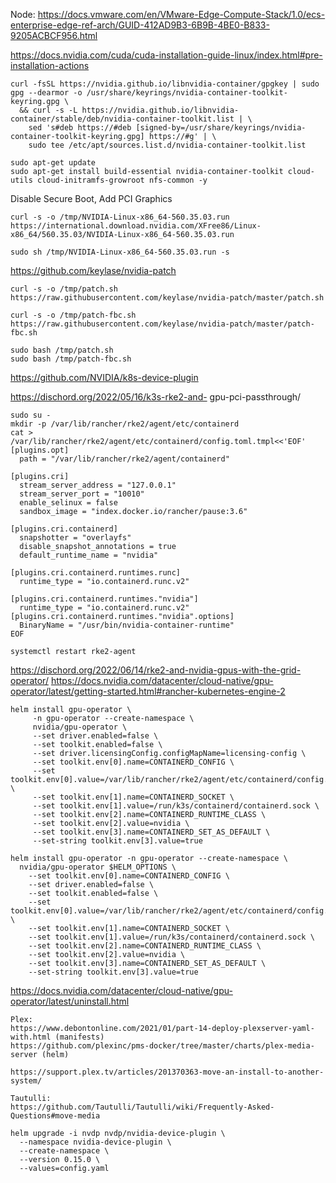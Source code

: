 
Node:
https://docs.vmware.com/en/VMware-Edge-Compute-Stack/1.0/ecs-enterprise-edge-ref-arch/GUID-412AD9B3-6B9B-4BE0-B833-9205ACBCF956.html

https://docs.nvidia.com/cuda/cuda-installation-guide-linux/index.html#pre-installation-actions


```
curl -fsSL https://nvidia.github.io/libnvidia-container/gpgkey | sudo gpg --dearmor -o /usr/share/keyrings/nvidia-container-toolkit-keyring.gpg \
  && curl -s -L https://nvidia.github.io/libnvidia-container/stable/deb/nvidia-container-toolkit.list | \
    sed 's#deb https://#deb [signed-by=/usr/share/keyrings/nvidia-container-toolkit-keyring.gpg] https://#g' | \
    sudo tee /etc/apt/sources.list.d/nvidia-container-toolkit.list
```

```
sudo apt-get update
sudo apt-get install build-essential nvidia-container-toolkit cloud-utils cloud-initramfs-growroot nfs-common -y
```

Disable Secure Boot, Add PCI Graphics

```
curl -s -o /tmp/NVIDIA-Linux-x86_64-560.35.03.run https://international.download.nvidia.com/XFree86/Linux-x86_64/560.35.03/NVIDIA-Linux-x86_64-560.35.03.run

sudo sh /tmp/NVIDIA-Linux-x86_64-560.35.03.run -s
```

https://github.com/keylase/nvidia-patch

```
curl -s -o /tmp/patch.sh https://raw.githubusercontent.com/keylase/nvidia-patch/master/patch.sh

curl -s -o /tmp/patch-fbc.sh https://raw.githubusercontent.com/keylase/nvidia-patch/master/patch-fbc.sh
```

```
sudo bash /tmp/patch.sh
sudo bash /tmp/patch-fbc.sh
```



https://github.com/NVIDIA/k8s-device-plugin

https://dischord.org/2022/05/16/k3s-rke2-and-
gpu-pci-passthrough/


```
sudo su -
mkdir -p /var/lib/rancher/rke2/agent/etc/containerd
cat > /var/lib/rancher/rke2/agent/etc/containerd/config.toml.tmpl<<'EOF'
[plugins.opt]
  path = "/var/lib/rancher/rke2/agent/containerd"

[plugins.cri]
  stream_server_address = "127.0.0.1"
  stream_server_port = "10010"
  enable_selinux = false
  sandbox_image = "index.docker.io/rancher/pause:3.6"

[plugins.cri.containerd]
  snapshotter = "overlayfs"
  disable_snapshot_annotations = true
  default_runtime_name = "nvidia"

[plugins.cri.containerd.runtimes.runc]
  runtime_type = "io.containerd.runc.v2"

[plugins.cri.containerd.runtimes."nvidia"]
  runtime_type = "io.containerd.runc.v2"
[plugins.cri.containerd.runtimes."nvidia".options]
  BinaryName = "/usr/bin/nvidia-container-runtime"
EOF
```

```
systemctl restart rke2-agent
```

https://dischord.org/2022/06/14/rke2-and-nvidia-gpus-with-the-grid-operator/
https://docs.nvidia.com/datacenter/cloud-native/gpu-operator/latest/getting-started.html#rancher-kubernetes-engine-2


```
helm install gpu-operator \
     -n gpu-operator --create-namespace \
     nvidia/gpu-operator \
     --set driver.enabled=false \
     --set toolkit.enabled=false \
     --set driver.licensingConfig.configMapName=licensing-config \
     --set toolkit.env[0].name=CONTAINERD_CONFIG \
     --set toolkit.env[0].value=/var/lib/rancher/rke2/agent/etc/containerd/config.toml \
     --set toolkit.env[1].name=CONTAINERD_SOCKET \
     --set toolkit.env[1].value=/run/k3s/containerd/containerd.sock \
     --set toolkit.env[2].name=CONTAINERD_RUNTIME_CLASS \
     --set toolkit.env[2].value=nvidia \
     --set toolkit.env[3].name=CONTAINERD_SET_AS_DEFAULT \
     --set-string toolkit.env[3].value=true
```

```
helm install gpu-operator -n gpu-operator --create-namespace \
  nvidia/gpu-operator $HELM_OPTIONS \
    --set toolkit.env[0].name=CONTAINERD_CONFIG \
    --set driver.enabled=false \
    --set toolkit.enabled=false \
    --set toolkit.env[0].value=/var/lib/rancher/rke2/agent/etc/containerd/config.toml.tmpl \
    --set toolkit.env[1].name=CONTAINERD_SOCKET \
    --set toolkit.env[1].value=/run/k3s/containerd/containerd.sock \
    --set toolkit.env[2].name=CONTAINERD_RUNTIME_CLASS \
    --set toolkit.env[2].value=nvidia \
    --set toolkit.env[3].name=CONTAINERD_SET_AS_DEFAULT \
    --set-string toolkit.env[3].value=true
```


https://docs.nvidia.com/datacenter/cloud-native/gpu-operator/latest/uninstall.html

```
Plex:
https://www.debontonline.com/2021/01/part-14-deploy-plexserver-yaml-with.html (manifests)
https://github.com/plexinc/pms-docker/tree/master/charts/plex-media-server (helm)

https://support.plex.tv/articles/201370363-move-an-install-to-another-system/

Tautulli:
https://github.com/Tautulli/Tautulli/wiki/Frequently-Asked-Questions#move-media

```


```
helm upgrade -i nvdp nvdp/nvidia-device-plugin \
  --namespace nvidia-device-plugin \
  --create-namespace \
  --version 0.15.0 \
  --values=config.yaml

```